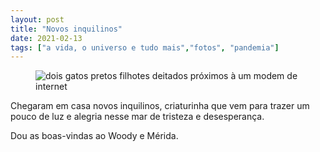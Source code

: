 ```yaml
---
layout: post
title: "Novos inquilinos"
date: 2021-02-13
tags: ["a vida, o universo e tudo mais","fotos", "pandemia"]
---
```

<figure class="foto-post">
    <img src="{{ site.baseurl }}/assets/fotos/2021/02/20210213_102308.jpg" alt="dois gatos pretos filhotes deitados próximos à um modem de internet" title="Pequenos Woody e Mérida">
</figure>
Chegaram em casa novos inquilinos, criaturinha que vem para trazer um pouco de luz e alegria nesse mar de tristeza e desesperança.  

Dou as boas-vindas ao Woody e Mérida.